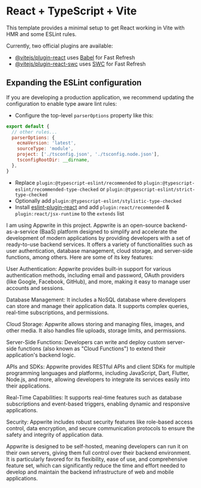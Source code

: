 # React + TypeScript + Vite

This template provides a minimal setup to get React working in Vite with HMR and some ESLint rules.

Currently, two official plugins are available:

- [@vitejs/plugin-react](https://github.com/vitejs/vite-plugin-react/blob/main/packages/plugin-react/README.md) uses [Babel](https://babeljs.io/) for Fast Refresh
- [@vitejs/plugin-react-swc](https://github.com/vitejs/vite-plugin-react-swc) uses [SWC](https://swc.rs/) for Fast Refresh

## Expanding the ESLint configuration

If you are developing a production application, we recommend updating the configuration to enable type aware lint rules:

- Configure the top-level `parserOptions` property like this:

```js
export default {
  // other rules...
  parserOptions: {
    ecmaVersion: 'latest',
    sourceType: 'module',
    project: ['./tsconfig.json', './tsconfig.node.json'],
    tsconfigRootDir: __dirname,
  },
}
```

- Replace `plugin:@typescript-eslint/recommended` to `plugin:@typescript-eslint/recommended-type-checked` or `plugin:@typescript-eslint/strict-type-checked`
- Optionally add `plugin:@typescript-eslint/stylistic-type-checked`
- Install [eslint-plugin-react](https://github.com/jsx-eslint/eslint-plugin-react) and add `plugin:react/recommended` & `plugin:react/jsx-runtime` to the `extends` list

I am using Appwrite in this project. 
Appwrite is an open-source backend-as-a-service (BaaS) platform designed to simplify and accelerate the development of modern applications by providing developers with a set of ready-to-use backend services. It offers a variety of functionalities such as user authentication, database management, cloud storage, and server-side functions, among others. Here are some of its key features:

User Authentication: Appwrite provides built-in support for various authentication methods, including email and password, OAuth providers (like Google, Facebook, GitHub), and more, making it easy to manage user accounts and sessions.

Database Management: It includes a NoSQL database where developers can store and manage their application data. It supports complex queries, real-time subscriptions, and permissions.

Cloud Storage: Appwrite allows storing and managing files, images, and other media. It also handles file uploads, storage limits, and permissions.

Server-Side Functions: Developers can write and deploy custom server-side functions (also known as "Cloud Functions") to extend their application's backend logic.

APIs and SDKs: Appwrite provides RESTful APIs and client SDKs for multiple programming languages and platforms, including JavaScript, Dart, Flutter, Node.js, and more, allowing developers to integrate its services easily into their applications.

Real-Time Capabilities: It supports real-time features such as database subscriptions and event-based triggers, enabling dynamic and responsive applications.

Security: Appwrite includes robust security features like role-based access control, data encryption, and secure communication protocols to ensure the safety and integrity of application data.

Appwrite is designed to be self-hosted, meaning developers can run it on their own servers, giving them full control over their backend environment. It is particularly favored for its flexibility, ease of use, and comprehensive feature set, which can significantly reduce the time and effort needed to develop and maintain the backend infrastructure of web and mobile applications.
